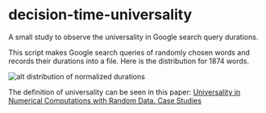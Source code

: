 # decision-time-universality
A small study to observe the universality in Google search query durations.

This script makes Google search queries of randomly chosen words and records their durations into a file. Here is the distribution for 1874 words.

![alt distribution of normalized durations](https://raw.github.com/vug/decision-time-universality/master/distribution.png)

The definition of universality can be seen in this paper: [Universality in Numerical Computations with Random Data. Case Studies](http://arxiv.org/abs/1407.3829)
